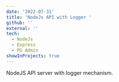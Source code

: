 ```yaml
---
date: '2022-07-31'
title: 'NodeJs API with Logger '
github: ''
external: ''
tech:
  - NodeJs
  - Express
  - PG Admin
showInProjects: true
---
```


NodeJS API server with logger mechanism.
